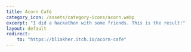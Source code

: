 ```yaml
---
title: Acorn Café
category_icon: /assets/category-icons/acorn.webp
excerpt: "I did a hackathon with some friends. This is the result!"
layout: default
redirect:
    to: "https://bliakher.itch.io/acorn-cafe"
---
```

